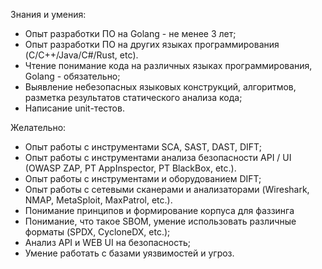 Знания и умения:

- Опыт разработки ПО на Golang - не менее 3 лет;
- Опыт разработки ПО на других языках программирования (C/C++/Java/C#/Rust, etc).
- Чтение понимание кода на различных языках программирования, Golang - обязательно;
- Выявление небезопасных языковых конструкций, алгоритмов, разметка результатов статического анализа кода;
- Написание unit-тестов.

Желательно:

- Опыт работы с инструментами SCA, SAST, DAST, DIFT;
- Опыт работы с инструментами анализа безопасности API / UI (OWASP ZAP, PT AppInspector, PT BlackBox, etc.).
- Опыт работы с инструментами и оборудованием DIFT;
- Опыт работы с сетевыми сканерами и анализаторами (Wireshark, NMAP, MetaSploit, MaxPatrol, etc.).
- Понимание принципов и формирование корпуса для фаззинга
- Понимание, что такое SBOM, умение использовать различные форматы (SPDX, CycloneDX, etc.);
- Анализ API и WEB UI на безопасность;
- Умение работать с базами уязвимостей и угроз.
